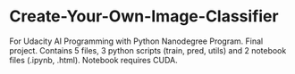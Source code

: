 # Create-Your-Own-Image-Classifier
For Udacity AI Programming with Python Nanodegree Program. Final project. 
Contains 5 files, 3 python scripts (train, pred, utils) and 2 notebook files (.ipynb, .html). Notebook requires CUDA. 
